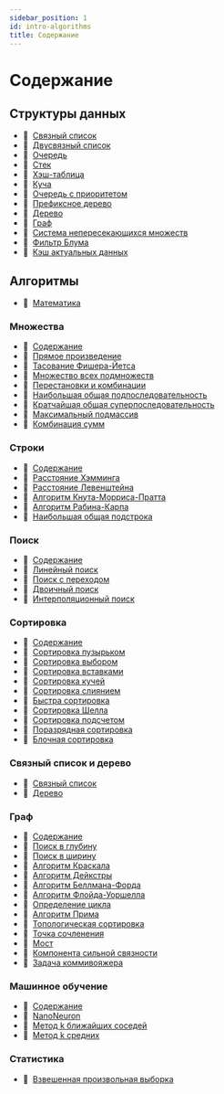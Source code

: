 ```yaml
---
sidebar_position: 1
id: intro-algorithms
title: Содержание
---
```


# Содержание

## Структуры данных

- :page_with_curl:&nbsp;&nbsp;[Связный список](./data-structures/linked-list)
- :page_with_curl:&nbsp;&nbsp;[Двусвязный список](./data-structures/doubly-linked-list)
- :page_with_curl:&nbsp;&nbsp;[Очередь](./data-structures/queue)
- :page_with_curl:&nbsp;&nbsp;[Стек](./data-structures/stack)
- :page_with_curl:&nbsp;&nbsp;[Хэш-таблица](./data-structures/hash-table)
- :page_with_curl:&nbsp;&nbsp;[Куча](./data-structures/heap)
- :page_with_curl:&nbsp;&nbsp;[Очередь с приоритетом](./data-structures/priority-queue)
- :page_with_curl:&nbsp;&nbsp;[Префиксное дерево](./data-structures/trie)
- :page_with_curl:&nbsp;&nbsp;[Дерево](./data-structures/tree)
- :page_with_curl:&nbsp;&nbsp;[Граф](./data-structures/graph)
- :page_with_curl:&nbsp;&nbsp;[Система непересекающихся множеств](./data-structures/disjoint-set)
- :page_with_curl:&nbsp;&nbsp;[Фильтр Блума](./data-structures/bloom-filter)
- :page_with_curl:&nbsp;&nbsp;[Кэш актуальных данных](./data-structures/lru)

## Алгоритмы

- :page_with_curl:&nbsp;&nbsp;[Математика](./algorithms/math)

### Множества

- :page_with_curl:&nbsp;&nbsp;[Содержание](./algorithms/sets/intro)
- :page_with_curl:&nbsp;&nbsp;[Прямое произведение](./algorithms/sets/cartesian-product)
- :page_with_curl:&nbsp;&nbsp;[Тасование Фишера-Йетса](./algorithms/sets/fisher-yates)
- :page_with_curl:&nbsp;&nbsp;[Множество всех подмножеств](./algorithms/sets/power-set)
- :page_with_curl:&nbsp;&nbsp;[Перестановки и комбинации](./algorithms/sets/permutations-combinations)
- :page_with_curl:&nbsp;&nbsp;[Наибольшая общая подпоследовательность](./algorithms/sets/lcs)
- :page_with_curl:&nbsp;&nbsp;[Кратчайшая общая суперпоследовательность](./algorithms/sets/scs)
- :page_with_curl:&nbsp;&nbsp;[Максимальный подмассив](./algorithms/sets/max-subarray)
- :page_with_curl:&nbsp;&nbsp;[Комбинация сумм](./algorithms/sets/combination-sum)

### Строки

- :page_with_curl:&nbsp;&nbsp;[Содержание](./algorithms/strings/intro)
- :page_with_curl:&nbsp;&nbsp;[Расстояние Хэмминга](./algorithms/strings/hamming-distance)
- :page_with_curl:&nbsp;&nbsp;[Расстояние Левенштейна](./algorithms/strings/levenshtein-distance)
- :page_with_curl:&nbsp;&nbsp;[Алгоритм Кнута-Морриса-Пратта](./algorithms/strings/kmp)
- :page_with_curl:&nbsp;&nbsp;[Алгоритм Рабина-Карпа](./algorithms/strings/rabin-karp)
- :page_with_curl:&nbsp;&nbsp;[Наибольшая общая подстрока](./algorithms/strings/lcs)

### Поиск

- :page_with_curl:&nbsp;&nbsp;[Содержание](./algorithms/search/intro)
- :page_with_curl:&nbsp;&nbsp;[Линейный поиск](./algorithms/search/linear)
- :page_with_curl:&nbsp;&nbsp;[Поиск с переходом](./algorithms/search/jump)
- :page_with_curl:&nbsp;&nbsp;[Двоичный поиск](./algorithms/search/binary)
- :page_with_curl:&nbsp;&nbsp;[Интерполяционный поиск](./algorithms/search/interpolation)

### Сортировка

- :page_with_curl:&nbsp;&nbsp;[Содержание](./algorithms/sort/intro)
- :page_with_curl:&nbsp;&nbsp;[Сортировка пузырьком](./algorithms/sort/bubble)
- :page_with_curl:&nbsp;&nbsp;[Сортировка выбором](./algorithms/sort/select)
- :page_with_curl:&nbsp;&nbsp;[Сортировка вставками](./algorithms/sort/insert)
- :page_with_curl:&nbsp;&nbsp;[Сортировка кучей](./algorithms/sort/heap)
- :page_with_curl:&nbsp;&nbsp;[Сортировка слиянием](./algorithms/sort/merge)
- :page_with_curl:&nbsp;&nbsp;[Быстра сортировка](./algorithms/sort/quick)
- :page_with_curl:&nbsp;&nbsp;[Сортировка Шелла](./algorithms/sort/shell)
- :page_with_curl:&nbsp;&nbsp;[Сортировка подсчетом](./algorithms/sort/count)
- :page_with_curl:&nbsp;&nbsp;[Поразрядная сортировка](./algorithms/sort/radix)
- :page_with_curl:&nbsp;&nbsp;[Блочная сортировка](./algorithms/sort/bucket)

### Связный список и дерево

- :page_with_curl:&nbsp;&nbsp;[Связный список](./algorithms/linked-list)
- :page_with_curl:&nbsp;&nbsp;[Дерево](./algorithms/tree)

### Граф

- :page_with_curl:&nbsp;&nbsp;[Содержание](./algorithms/graph/intro)
- :page_with_curl:&nbsp;&nbsp;[Поиск в глубину](./algorithms/graph/dfs)
- :page_with_curl:&nbsp;&nbsp;[Поиск в ширину](./algorithms/graph/bfs)
- :page_with_curl:&nbsp;&nbsp;[Алгоритм Краскала](./algorithms/graph/kruskal)
- :page_with_curl:&nbsp;&nbsp;[Алгоритм Дейкстры](./algorithms/graph/dijkstra)
- :page_with_curl:&nbsp;&nbsp;[Алгоритм Беллмана-Форда](./algorithms/graph/bellman-ford)
- :page_with_curl:&nbsp;&nbsp;[Алгоритм Флойда-Уоршелла](./algorithms/graph/floyd-warshall)
- :page_with_curl:&nbsp;&nbsp;[Определение цикла](./algorithms/graph/cycle-detection)
- :page_with_curl:&nbsp;&nbsp;[Алгоритм Прима](./algorithms/graph/prim)
- :page_with_curl:&nbsp;&nbsp;[Топологическая сортировка](./algorithms/graph/topological-sort)
- :page_with_curl:&nbsp;&nbsp;[Точка сочленения](./algorithms/graph/articulation-point)
- :page_with_curl:&nbsp;&nbsp;[Мост](./algorithms/graph/bridge)
- :page_with_curl:&nbsp;&nbsp;[Компонента сильной связности](./algorithms/graph/scc)
- :page_with_curl:&nbsp;&nbsp;[Задача коммивояжера](./algorithms/graph/tsp)

### Машинное обучение

- :page_with_curl:&nbsp;&nbsp;[Содержание](./algorithms/machine-learning/intro)
- :page_with_curl:&nbsp;&nbsp;[NanoNeuron](./algorithms/machine-learning/nano-neuron)
- :page_with_curl:&nbsp;&nbsp;[Метод k ближайших соседей](./algorithms/machine-learning/k-nn)
- :page_with_curl:&nbsp;&nbsp;[Метод k средних](./algorithms/machine-learning/k-means)

### Статистика

- :page_with_curl:&nbsp;&nbsp;[Взвешенная произвольная выборка](./algorithms/statistics/weighted-random)